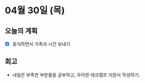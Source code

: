 # 04월 30일 \(목\)

## 오늘의 계획

* [x] 휴식하면서 가족과 시간 보내기

## 회고

* 내일은 부족한 부분들을 공부하고, 우아한 테크캠프 지원서 작성하기.

